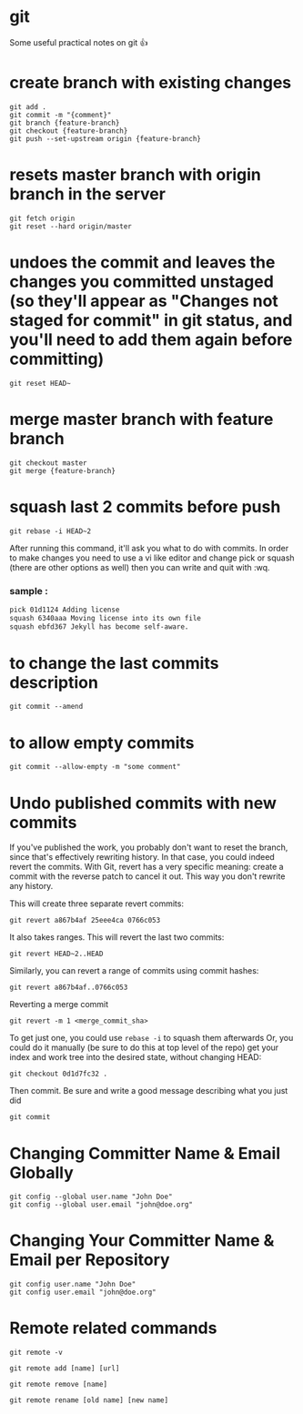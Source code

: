 # git
Some useful practical notes on git :+1:

# create branch with existing changes
```
git add .
git commit -m "{comment}"
git branch {feature-branch}
git checkout {feature-branch}
git push --set-upstream origin {feature-branch}
```

# resets master branch with origin branch in the server
```
git fetch origin
git reset --hard origin/master
```

# undoes the commit and leaves the changes you committed unstaged (so they'll appear as "Changes not staged for commit" in git status, and you'll need to add them again before committing)
```
git reset HEAD~
```

# merge master branch with feature branch
```
git checkout master
git merge {feature-branch}
```

# squash last 2 commits before push
```
git rebase -i HEAD~2
```
After running this command, it'll ask you what to do with commits. In order to make changes you need to use a vi like editor and change pick or squash (there are other options as well) then you can write and quit with :wq.  

### sample : 
``` bash
pick 01d1124 Adding license
squash 6340aaa Moving license into its own file
squash ebfd367 Jekyll has become self-aware.
```

# to change the last commits description
```
git commit --amend
```

# to allow empty commits
```
git commit --allow-empty -m "some comment"
```


# Undo published commits with new commits

If you've published the work, you probably don't want to reset the branch, since that's effectively rewriting history. In that case, you could indeed revert the commits. With Git, revert has a very specific meaning: create a commit with the reverse patch to cancel it out. This way you don't rewrite any history.

This will create three separate revert commits:
```
git revert a867b4af 25eee4ca 0766c053
```

It also takes ranges. This will revert the last two commits:
```
git revert HEAD~2..HEAD
```

Similarly, you can revert a range of commits using commit hashes:
```
git revert a867b4af..0766c053 
```

Reverting a merge commit
```
git revert -m 1 <merge_commit_sha>
```

To get just one, you could use `rebase -i` to squash them afterwards
Or, you could do it manually (be sure to do this at top level of the repo)
get your index and work tree into the desired state, without changing HEAD:
```
git checkout 0d1d7fc32 .
```

Then commit. Be sure and write a good message describing what you just did
```
git commit
```
# Changing Committer Name & Email Globally 

```
git config --global user.name "John Doe"
git config --global user.email "john@doe.org"
```
# Changing Your Committer Name & Email per Repository

```
git config user.name "John Doe"
git config user.email "john@doe.org"
```

# Remote related commands
```
git remote -v
```

```
git remote add [name] [url]
```

```
git remote remove [name]
```

```
git remote rename [old name] [new name]
```
